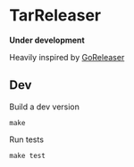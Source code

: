 # TarReleaser

**Under development**

Heavily inspired by [GoReleaser](https://github.com/goreleaser/goreleaser)

## Dev

Build a dev version

	make 

Run tests

	make test
